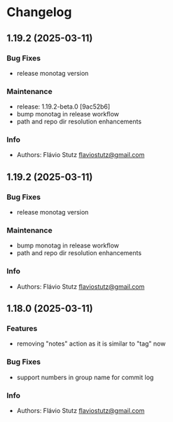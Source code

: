# Changelog

## 1.19.2 (2025-03-11)

### Bug Fixes

* release monotag version

### Maintenance

* release: 1.19.2-beta.0 [9ac52b6]
* bump monotag in release workflow
* path and repo dir resolution enhancements

### Info

* Authors: Flávio Stutz <flaviostutz@gmail.com>


## 1.19.2 (2025-03-11)

### Bug Fixes

* release monotag version

### Maintenance

* bump monotag in release workflow
* path and repo dir resolution enhancements

### Info

* Authors: Flávio Stutz <flaviostutz@gmail.com>


## 1.18.0 (2025-03-11)

### Features

* removing "notes" action as it is similar to "tag" now

### Bug Fixes

* support numbers in group name for commit log

### Info

* Authors: Flávio Stutz <flaviostutz@gmail.com>


